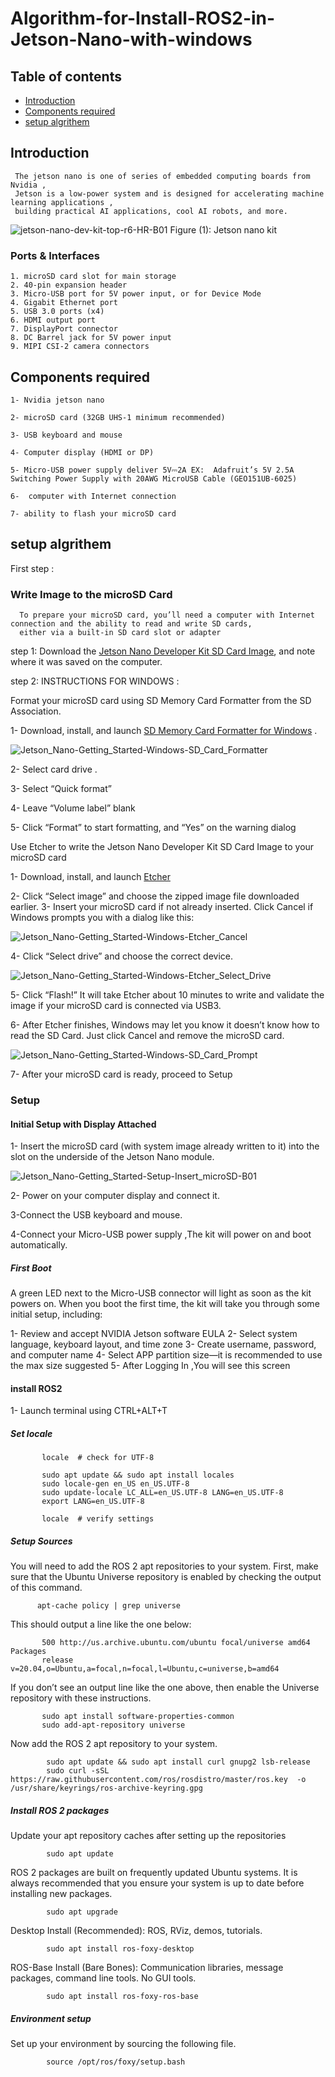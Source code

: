 # Algorithm-for-Install-ROS2-in-Jetson-Nano-with-windows

## Table of contents
* [Introduction](#Introduction)
* [Components required](#Components-required)
* [setup algrithem](#setup-algrithem)


## Introduction
     The jetson nano is one of series of embedded computing boards from Nvidia , 
     Jetson is a low-power system and is designed for accelerating machine learning applications ,
     building practical AI applications, cool AI robots, and more.

![jetson-nano-dev-kit-top-r6-HR-B01](https://user-images.githubusercontent.com/64277741/179639970-f0d995bf-f667-403c-b02d-a2940fda9243.png)
  Figure (1): Jetson nano kit 
  
 ### Ports & Interfaces
    1. microSD card slot for main storage
    2. 40-pin expansion header
    3. Micro-USB port for 5V power input, or for Device Mode
    4. Gigabit Ethernet port
    5. USB 3.0 ports (x4)
    6. HDMI output port
    7. DisplayPort connector
    8. DC Barrel jack for 5V power input
    9. MIPI CSI-2 camera connectors
  
  
## Components required

    1- Nvidia jetson nano

    2- microSD card (32GB UHS-1 minimum recommended)

    3- USB keyboard and mouse 

    4- Computer display (HDMI or DP)

    5- Micro-USB power supply deliver 5V⎓2A EX:  Adafruit’s 5V 2.5A Switching Power Supply with 20AWG MicroUSB Cable (GEO151UB-6025)
    
    6-  computer with Internet connection  
    
    7- ability to flash your microSD card 
    

## setup algrithem
First step :
### Write Image to the microSD Card

      To prepare your microSD card, you’ll need a computer with Internet connection and the ability to read and write SD cards,
      either via a built-in SD card slot or adapter

 step 1: Download the [Jetson Nano Developer Kit SD Card Image](https://developer.nvidia.com/jetson-nano-sd-card-image), 
  and note where it was saved on the computer.
 
 step 2: INSTRUCTIONS FOR WINDOWS :
 
  Format your microSD card using SD Memory Card Formatter from the SD Association.
  

  1- Download, install, and launch  [SD Memory Card Formatter for Windows](https://www.sdcard.org/downloads/formatter/sd-memory-card-formatter-for-windows-download/) .
 
 ![Jetson_Nano-Getting_Started-Windows-SD_Card_Formatter](https://user-images.githubusercontent.com/64277741/179655546-a65398a0-6129-425b-9868-a0616bcc9f05.png)

  2- Select card drive .
  
  3- Select “Quick format”
  
  4- Leave “Volume label” blank
  
  5- Click “Format” to start formatting, and “Yes” on the warning dialog
  
 Use Etcher to write the Jetson Nano Developer Kit SD Card Image to your microSD card
 
   1- Download, install, and launch [Etcher](https://www.balena.io/etcher)
   
   2- Click “Select image” and choose the zipped image file downloaded earlier.
   3- Insert your microSD card if not already inserted.
     Click Cancel if Windows prompts you with a dialog like this:
     
  ![Jetson_Nano-Getting_Started-Windows-Etcher_Cancel](https://user-images.githubusercontent.com/64277741/179656202-88348754-6d7e-4475-87d7-8b5dba8fb98c.png)

   4- Click “Select drive” and choose the correct device.
   
   ![Jetson_Nano-Getting_Started-Windows-Etcher_Select_Drive](https://user-images.githubusercontent.com/64277741/179657185-fd60e08d-9f44-437c-883c-b6de5a748ae3.png)
   
   5- Click “Flash!” It will take Etcher about 10 minutes to write and validate the image if your microSD card is connected via USB3.
   
   6- After Etcher finishes, Windows may let you know it doesn’t know how to read the SD Card. Just click Cancel and remove the microSD card.
   
   ![Jetson_Nano-Getting_Started-Windows-SD_Card_Prompt](https://user-images.githubusercontent.com/64277741/179657505-e526e28b-21d4-48f8-9742-09c8be5299b6.png)

   7- After your microSD card is ready, proceed to Setup 
   
   
  ### Setup 
  
  
 #### Initial Setup with Display Attached
 
  1- Insert the microSD card (with system image already written to it) into the slot on the underside of the Jetson Nano module.
   
   ![Jetson_Nano-Getting_Started-Setup-Insert_microSD-B01](https://user-images.githubusercontent.com/64277741/179658397-9f784596-b374-4564-802f-b5cc407dc8e2.png)
  
  2- Power on your computer display and connect it.
  
  3-Connect the USB keyboard and mouse.
  
  4-Connect your Micro-USB power supply ,The kit will power on and boot automatically.
  
  ##### First Boot
  
  A green LED next to the Micro-USB connector will light as soon as the kit powers on.
  When you boot the first time, the kit will take you through some initial setup, including:

  1- Review and accept NVIDIA Jetson software EULA
  2- Select system language, keyboard layout, and time zone
  3- Create username, password, and computer name
  4- Select APP partition size—it is recommended to use the max size suggested
  5- After Logging In ,You will see this screen
   
 #### install ROS2 
 
 1- Launch terminal using CTRL+ALT+T
 
 ##### Set locale 
 
           locale  # check for UTF-8

           sudo apt update && sudo apt install locales
           sudo locale-gen en_US en_US.UTF-8
           sudo update-locale LC_ALL=en_US.UTF-8 LANG=en_US.UTF-8
           export LANG=en_US.UTF-8

           locale  # verify settings
 
 ##### Setup Sources
 
  You will need to add the ROS 2 apt repositories to your system. First, make sure that the Ubuntu Universe repository is
  enabled by checking the output of this command.    
  
          apt-cache policy | grep universe
         
  This should output a line like the one below:
  
           500 http://us.archive.ubuntu.com/ubuntu focal/universe amd64 Packages
           release v=20.04,o=Ubuntu,a=focal,n=focal,l=Ubuntu,c=universe,b=amd64
  
  If you don’t see an output line like the one above, then enable the Universe repository with these instructions.
          
           sudo apt install software-properties-common
           sudo add-apt-repository universe
           
  Now add the ROS 2 apt repository to your system.
  
            sudo apt update && sudo apt install curl gnupg2 lsb-release
            sudo curl -sSL https://raw.githubusercontent.com/ros/rosdistro/master/ros.key  -o /usr/share/keyrings/ros-archive-keyring.gpg

##### Install ROS 2 packages

  Update your apt repository caches after setting up the repositories
  
            sudo apt update
            
  ROS 2 packages are built on frequently updated Ubuntu systems. It is always recommended that 
  you ensure your system is up to date before installing new packages.          
            
            sudo apt upgrade
            
  Desktop Install (Recommended): ROS, RViz, demos, tutorials.
  
            sudo apt install ros-foxy-desktop
            
  ROS-Base Install (Bare Bones): Communication libraries, message packages, command line tools. No GUI tools.
  
            sudo apt install ros-foxy-ros-base
 ##### Environment setup
 
   Set up your environment by sourcing the following file.
            
            source /opt/ros/foxy/setup.bash
            
            
  
